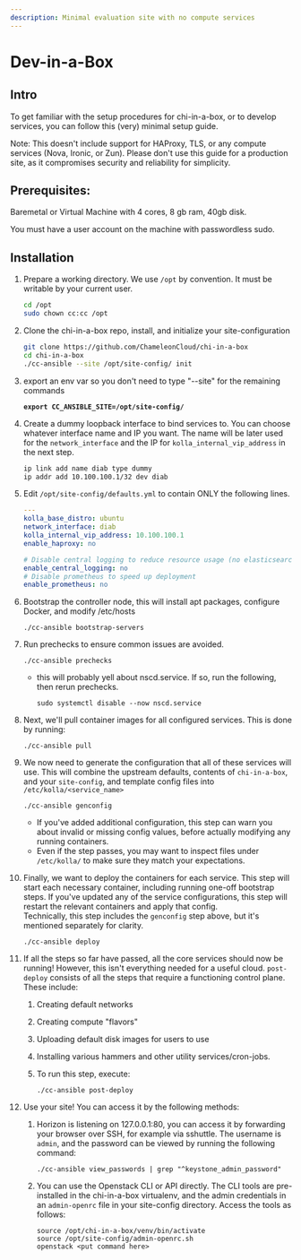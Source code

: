 ```yaml
---
description: Minimal evaluation site with no compute services
---
```


# Dev-in-a-Box

## Intro

To get familiar with the setup procedures for chi-in-a-box, or to develop services, you can follow this (very) minimal setup guide.

Note: This doesn't include support for HAProxy, TLS, or any compute services (Nova, Ironic, or Zun). Please don't use this guide for a production site, as it compromises security and reliability for simplicity.

## Prerequisites:

Baremetal or Virtual Machine with 4 cores, 8 gb ram, 40gb disk.

You must have a user account on the machine with passwordless sudo.

## Installation

1.  Prepare a working directory. We use `/opt` by convention. It must be writable by your current user.

    ```bash
    cd /opt
    sudo chown cc:cc /opt
    ```
2.  Clone the chi-in-a-box repo, install, and initialize your site-configuration

    ```sh
    git clone https://github.com/ChameleonCloud/chi-in-a-box
    cd chi-in-a-box
    ./cc-ansible --site /opt/site-config/ init
    ```
3.  export an env var so you don't need to type "--site" for the remaining commands

    <pre class="language-bash"><code class="lang-bash"><strong>export CC_ANSIBLE_SITE=/opt/site-config/
    </strong></code></pre>
4.  Create a dummy loopback interface to bind services to. You can choose whatever interface name and IP you want. The name will be later used for the `network_interface` and the IP for `kolla_internal_vip_address` in the next step.

    ```bash
    ip link add name diab type dummy
    ip addr add 10.100.100.1/32 dev diab
    ```
5.  &#x20;Edit `/opt/site-config/defaults.yml` to contain ONLY the following lines.

    ```yaml
    ---
    kolla_base_distro: ubuntu
    network_interface: diab
    kolla_internal_vip_address: 10.100.100.1
    enable_haproxy: no

    # Disable central logging to reduce resource usage (no elasticsearch or kibana)
    enable_central_logging: no
    # Disable prometheus to speed up deployment
    enable_prometheus: no
    ```
6.  Bootstrap the controller node, this will install apt packages, configure Docker, and modify /etc/hosts

    ```
    ./cc-ansible bootstrap-servers
    ```
7.  Run prechecks to ensure common issues are avoided.

    ```
    ./cc-ansible prechecks
    ```

    *   this will probably yell about nscd.service. If so, run the following, then rerun prechecks.

        ```
        sudo systemctl disable --now nscd.service
        ```
8.  Next, we'll pull container images for all configured services. This is done by running:

    ```
    ./cc-ansible pull
    ```
9.  We now need to generate the configuration that all of these services will use. This will combine the upstream defaults, contents of `chi-in-a-box`, and your `site-config`, and template config files into `/etc/kolla/<service_name>`

    ```
    ./cc-ansible genconfig
    ```

    * If you've added additional configuration, this step can warn you about invalid or missing config values, before actually modifying any running containers.
    * Even if the step passes, you may want to inspect files under `/etc/kolla/` to make sure they match your expectations.
10. Finally, we want to deploy the containers for each service. This step will start each necessary container, including running one-off bootstrap steps. If you've updated any of the service configurations, this step will restart the relevant containers and apply that config.\
    Technically, this step includes the `genconfig` step above, but it's mentioned separately for clarity.

    ```
    ./cc-ansible deploy
    ```
11. If all the steps so far have passed, all the core services should now be running! However, this isn't everything needed for a useful cloud. `post-deploy` consists of all the steps that require a functioning control plane. These include:
    1. Creating default networks
    2. Creating compute "flavors"
    3. Uploading default disk images for users to use
    4. Installing various hammers and other utility services/cron-jobs.
    5.  To run this step, execute:

        ```
        ./cc-ansible post-deploy
        ```
12. Use your site! You can access it by the following methods:
    1.  Horizon is listening on 127.0.0.1:80, you can access it by forwarding your browser over SSH, for example via sshuttle. The username is `admin`, and the password can be viewed by running the following command:

        ```
        ./cc-ansible view_passwords | grep "^keystone_admin_password"
        ```
    2.  You can use the Openstack CLI or API directly. The CLI tools are pre-installed in the chi-in-a-box virtualenv, and the admin credentials in an `admin-openrc` file in your site-config directory. Access the tools as follows:

        ```
        source /opt/chi-in-a-box/venv/bin/activate
        source /opt/site-config/admin-openrc.sh
        openstack <put command here>
        ```
